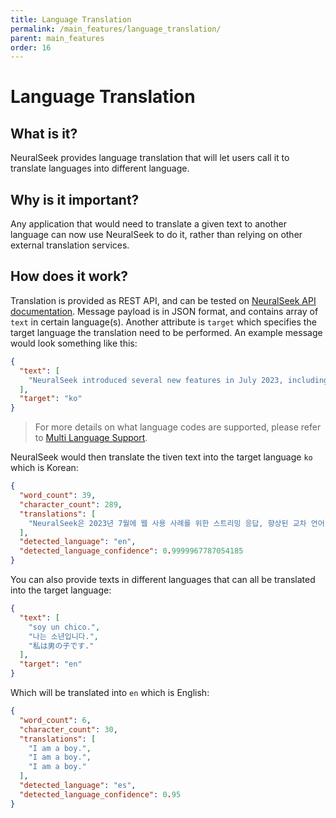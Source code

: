 ```yaml
---
title: Language Translation
permalink: /main_features/language_translation/
parent: main_features
order: 16
---
```


# Language Translation

## What is it?
NeuralSeek provides language translation that will let users call it to translate languages into different language.

## Why is it important?
Any application that would need to translate a given text to another language can now use NeuralSeek to do it, rather than relying on other external translation services.

## How does it work?
Translation is provided as REST API, and can be tested on [NeuralSeek API documentation](https://api.neuralseek.com/). 
Message payload is in JSON format, and contains array of `text` in certain language(s). Another attribute is `target` which specifies the target language the translation need to be performed. An example message would look something like this:
```JSON
{
  "text": [
    "NeuralSeek introduced several new features in July 2023, including streaming responses for web use cases, enhanced cross-lingual support, curate to CSV/upload curated QA from CSV, improved semantic match analysis, updated IBM WatsonX model compatibility, and AWS Lex round-trip monitoring."
  ],
  "target": "ko"
}
```

> For more details on what language codes are supported, please refer to [Multi Language Support](../multi_language_support).

NeuralSeek would then translate the tiven text into the target language `ko` which is Korean:
```JSON
{
  "word_count": 39,
  "character_count": 289,
  "translations": [
    "NeuralSeek은 2023년 7월에 웹 사용 사례를 위한 스트리밍 응답, 향상된 교차 언어 지원, CSV에 대한 선별/선별 QA 업로드, 개선된 의미 일치 분석, 업데이트된 IBM WatsonX 모델 호환성 및 AWS Lex 왕복 모니터링과 같은 여러 가지 새로운 기능을 도입했습니다."
  ],
  "detected_language": "en",
  "detected_language_confidence": 0.9999967787054185
}
```
You can also provide texts in different languages that can all be translated into the target language:
```JSON
{
  "text": [
    "soy un chico.",
    "나는 소년입니다.",
    "私は男の子です."
  ],
  "target": "en"
}
```
Which will be translated into `en` which is English:
```JSON
{
  "word_count": 6,
  "character_count": 30,
  "translations": [
    "I am a boy.",
    "I am a boy.",
    "I am a boy."
  ],
  "detected_language": "es",
  "detected_language_confidence": 0.95
}
```

